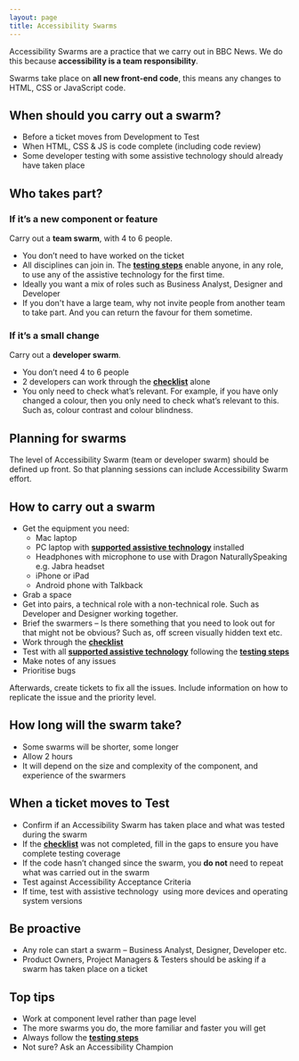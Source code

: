 ```yaml
---
layout: page
title: Accessibility Swarms
---
```

Accessibility Swarms are a practice that we carry out in BBC News. We do this because **accessibility is a team responsibility**.

Swarms take place on **all new front-end code**, this means any changes to HTML, CSS or JavaScript code.

## When should you carry out a swarm?
- Before a ticket moves from Development to Test
- When HTML, CSS & JS is code complete (including code review)
- Some developer testing with some assistive technology should already have taken place

## Who takes part?
### If it’s a new component or feature
Carry out a **team swarm**, with 4 to 6 people.

- You don’t need to have worked on the ticket
- All disciplines can join in. The **[testing steps](accessibility-and-testing-with-assistive-technology)** enable anyone, in any role, to use any of the assistive technology for the first time.
- Ideally you want a mix of roles such as Business Analyst, Designer and Developer
- If you don't have a large team, why not invite people from another team to take part. And you can return the favour for them sometime.

### If it’s a small change
Carry out a **developer swarm**.

- You don’t need 4 to 6 people
- 2 developers can work through the **[checklist](accessibility-news-and-testers)** alone
- You only need to check what’s relevant. For example, if you have only changed a colour, then you only need to check what’s relevant to this. Such as, colour contrast and colour blindness.

## Planning for swarms
The level of Accessibility Swarm (team or developer swarm) should be defined up front. So that planning sessions can include Accessibility Swarm effort. 

## How to carry out a swarm
- Get the equipment you need:
    - Mac laptop
    - PC laptop with **[supported assistive technology](accessibility-and-supported-assistive-technology)** installed
    - Headphones with microphone to use with Dragon NaturallySpeaking e.g. Jabra headset
    - iPhone or iPad
    - Android phone with Talkback 
- Grab a space
- Get into pairs, a technical role with a non-technical role. Such as Developer and Designer working together.
- Brief the swarmers – Is there something that you need to look out for that might not be obvious? Such as, off screen visually hidden text etc.
- Work through the **[checklist](accessibility-news-and-testers)**
- Test with all **[supported assistive technology](accessibility-and-supported-assistive-technology)** following the **[testing steps](accessibility-and-testing-with-assistive-technology)**
- Make notes of any issues
- Prioritise bugs

Afterwards, create tickets to fix all the issues. Include information on how to replicate the issue and the priority level.

## How long will the swarm take?
- Some swarms will be shorter, some longer
- Allow 2 hours
- It will depend on the size and complexity of the component, and experience of the swarmers

## When a ticket moves to Test
- Confirm if an Accessibility Swarm has taken place and what was tested during the swarm 
- If the **[checklist](accessibility-news-and-testers)** was not completed, fill in the gaps to ensure you have complete testing coverage
- If the code hasn’t changed since the swarm, you **do not** need to repeat what was carried out in the swarm
- Test against Accessibility Acceptance Criteria
- If time, test with assistive technology  using more devices and operating system versions

## Be proactive
- Any role can start a swarm – Business Analyst, Designer, Developer etc.
- Product Owners, Project Managers & Testers should be asking if a swarm has taken place on a ticket

## Top tips
- Work at component level rather than page level
- The more swarms you do, the more familiar and faster you will get
- Always follow the **[testing steps](accessibility-and-testing-with-assistive-technology)**
- Not sure? Ask an Accessibility Champion

